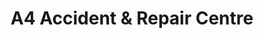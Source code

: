 ---
title: "A4 Accident & Repair Centre"
url: /ballygawley/a4-accident-und-repair-centre/
shop: Autowerkstatt
---